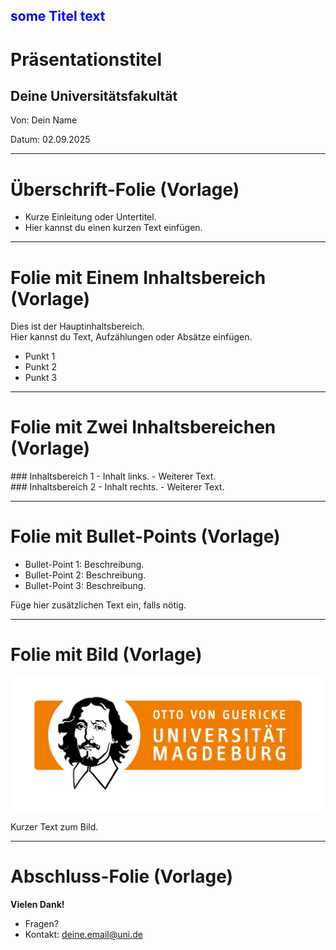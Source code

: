 <!-- 
link: https://raw.githubusercontent.com/dabusse9/LiaTry/refs/heads/main/Vorlage.css
-->

## <span style="color:blue">some Titel text</span>

<div class="title-slide">
  <h1>Präsentationstitel</h1>
  <h2>Deine Universitätsfakultät</h2>
  <p class="title-meta">Von: Dein Name</p>
  <p class="title-meta">Datum: 02.09.2025</p>
</div>

<div class="footer-logo"></div>

---

# Überschrift-Folie (Vorlage)

- Kurze Einleitung oder Untertitel.
- Hier kannst du einen kurzen Text einfügen.

<div class="footer-logo"></div>

---

# Folie mit Einem Inhaltsbereich (Vorlage)

Dies ist der Hauptinhaltsbereich.  
Hier kannst du Text, Aufzählungen oder Absätze einfügen.  

- Punkt 1
- Punkt 2
- Punkt 3

<div class="footer-logo"></div>

---

# Folie mit Zwei Inhaltsbereichen (Vorlage)

<div class="two-columns">
  <div class="column">
    ### Inhaltsbereich 1
    - Inhalt links.
    - Weiterer Text.
  </div>
  <div class="column">
    ### Inhaltsbereich 2
    - Inhalt rechts.
    - Weiterer Text.
  </div>
</div>

<div class="footer-logo"></div>

---

# Folie mit Bullet-Points (Vorlage)

- Bullet-Point 1: Beschreibung.
- Bullet-Point 2: Beschreibung.
- Bullet-Point 3: Beschreibung.

Füge hier zusätzlichen Text ein, falls nötig.

<div class="footer-logo"></div>

---

# Folie mit Bild (Vorlage)

![Beschreibung des Bildes](https://github.com/dabusse9/LiaTry/raw/main/FHW.png)

Kurzer Text zum Bild.

<div class="footer-logo"></div>

---

# Abschluss-Folie (Vorlage)
**Vielen Dank!**

- Fragen?
- Kontakt: deine.email@uni.de

<div class="footer-logo"></div>
